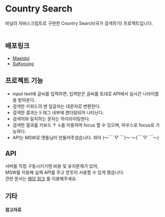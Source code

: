 # Country Search

바닐라 자바스크립트로 구현한 Country Search(국가 검색하기) 프로젝트입니다. <br/> <br/>

## 배포링크

- [Maetdol](https://awesome-tomato.github.io/CodeReview/countrySearch_js/maetdol/index.html)
- [SuKyoung](https://awesome-tomato.github.io/CodeReview/countrySearch_js/suKyoung/index.html)


## 프로젝트 기능

- input text에 글씨를 입력하면, 입력받은 글씨를 토대로 API에서 실시간 나라이름을 받아온다.
- 검색한 키워드의 맨 앞글자는 대문자로 변환한다.
- 검색한 결과는 li 태그 내부에 렌더링되어 나타난다.
- 검색어와 일치하는 문자는 하이라이팅한다.
- 검색한 결과를 키보드 ↑ ↓를 이용하여 focus 할 수 있으며, 마우스로 focus로 가능하다.
- API는 MSW로 맷돌님이 만들어주셨습니다. 와아 (〜￣ ▽ ￣)〜 〜(￣ ▽ ￣〜)

## API
서버를 직접 구동시키기엔 비용 및 유지문제가 있어, <br/>
MSW를 이용해 실제 API를 주고 받듯이 사용할 수 있게 했습니다. <br/>
관련 문서는 [해당 링크](https://github.com/Awesome-Tomato/CodeReview/blob/main/countrySearch_js/msw/README.md) 를 이용해주세요.

## 기타

#### 참고자료

